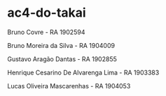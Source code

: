 # ac4-do-takai
Bruno Covre - RA 1902594

Bruno Moreira da Silva - RA 1904009

Gustavo Aragão Dantas - RA 1902855

Henrique Cesarino De Alvarenga Lima - RA 1903383

Lucas Oliveira Mascarenhas - RA 1904053
